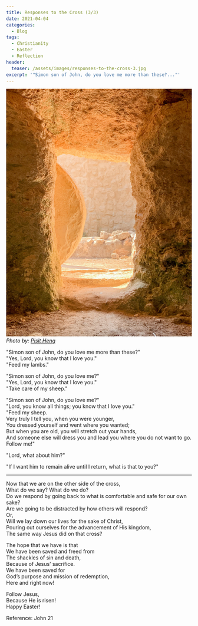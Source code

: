 ```yaml
---
title: Responses to the Cross (3/3)
date: 2021-04-04
categories:
  - Blog
tags:
  - Christianity
  - Easter
  - Reflection
header:
  teaser: /assets/images/responses-to-the-cross-3.jpg
excerpt: '"Simon son of John, do you love me more than these?..."'
---
```


![](/assets/images/responses-to-the-cross-3.jpg)
_Photo by: [Pisit Heng](https://unsplash.com/photos/ci1F55HaVWQ)_

"Simon son of John, do you love me more than these?"  
"Yes, Lord, you know that I love you."  
"Feed my lambs."

"Simon son of John, do you love me?"  
"Yes, Lord, you know that I love you."  
"Take care of my sheep."

"Simon son of John, do you love me?"  
"Lord, you know all things; you know that I love you."  
"Feed my sheep.  
Very truly I tell you, when you were younger,  
You dressed yourself and went where you wanted;  
But when you are old, you will stretch out your hands,  
And someone else will dress you and lead you where you do not want to go.  
Follow me!"

"Lord, what about him?"

"If I want him to remain alive until I return, what is that to you?"

---

Now that we are on the other side of the cross,  
What do we say? What do we do?  
Do we respond by going back to what is comfortable and safe for our own sake?  
Are we going to be distracted by how others will respond?  
Or,  
Will we lay down our lives for the sake of Christ,  
Pouring out ourselves for the advancement of His kingdom,  
The same way Jesus did on that cross?

The hope that we have is that  
We have been saved and freed from  
The shackles of sin and death,  
Because of Jesus’ sacrifice.  
We have been saved for  
God’s purpose and mission of redemption,  
Here and right now!

Follow Jesus,  
Because He is risen!  
Happy Easter!

Reference: John 21
